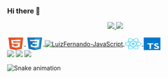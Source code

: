 ### Hi there 👋

<div align="center">
  <a href="https://github.com/luizcode">
  <img height="160em" src="https://github-readme-stats.vercel.app/api?username=luizcode&show_icons=true&theme=dracula&include_all_commits=true&count_private=true"/>
  <img height="160em" src="https://github-readme-stats.vercel.app/api/top-langs/?username=luizcode&layout=compact&langs_count=7&theme=dracula"/>
</div>

<div style="display: inline_block"><br>
  <img align="center" alt="LuizFernando-HTML" height="30" width="40" src="https://raw.githubusercontent.com/devicons/devicon/master/icons/html5/html5-original.svg">
  <img align="center" alt="LuizFernando-CSS" height="30" width="40" src="https://raw.githubusercontent.com/devicons/devicon/master/icons/css3/css3-original.svg">
  <img align="center" alt="LuizFernando-JavaScript" height="30" width="40" src="https://cdn.jsdelivr.net/gh/devicons/devicon/icons/javascript/javascript-original.svg">
  <img align="center" alt="LuizFernando-React" height="30" width="40" src="https://github.com/devicons/devicon/blob/master/icons/react/react-original.svg">
  <img align="center" alt="LuizFernando-Ts" height="30" width="40" src="https://github.com/devicons/devicon/blob/master/icons/typescript/typescript-original.svg">
<div> 
  <a href="https://www.instagram.com/lfernando_67/" target="_blank"><img src="https://img.shields.io/badge/-Instagram-%23E4405F?style=for-the-badge&logo=instagram&logoColor=white" target="_blank"></a>
  <a href = "mailto:luizfernandovv043@gmail.com"><img src="https://img.shields.io/badge/-Gmail-%23333?style=for-the-badge&logo=gmail&logoColor=white" target="_blank"></a>
  <a href="https://www.linkedin.com/in/luiz-fernando-vilarga-vilalva//" target="_blank"><img src="https://img.shields.io/badge/-LinkedIn-%230077B5?style=for-the-badge&logo=linkedin&logoColor=white" target="_blank"></a> 

 ![Snake animation](https://github.com/luizcode/luizcode/blob/output/github-contribution-grid-snake.svg)
  
  
</div>
